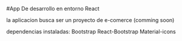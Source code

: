 #App De desarrollo en entorno React 

la aplicacion busca ser un proyecto de e-comerce (comming soon)

dependencias instaladas:
Bootstrap
React-Bootstrap
Material-icons
